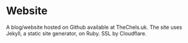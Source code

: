 # Website

A blog/website hosted on Github available at TheChels.uk. The site uses Jekyll, a static site generator, on Ruby. SSL by Cloudflare.
